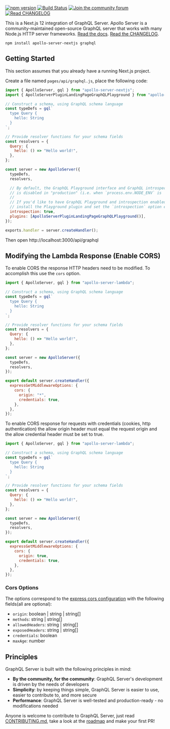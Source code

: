 [![npm version](https://badge.fury.io/js/apollo-server-lambda.svg)](https://badge.fury.io/js/apollo-server-lambda)
[![Build Status](https://circleci.com/gh/apollographql/apollo-server/tree/main.svg?style=svg)](https://circleci.com/gh/apollographql/apollo-server)
[![Join the community forum](https://img.shields.io/badge/join%20the%20community-forum-blueviolet)](https://community.apollographql.com)
[![Read CHANGELOG](https://img.shields.io/badge/read-changelog-blue)](https://github.com/apollographql/apollo-server/blob/HEAD/CHANGELOG.md)

This is a Next.js 12 integration of GraphQL Server. Apollo Server is a community-maintained open-source GraphQL server that works with many Node.js HTTP server frameworks. [Read the docs](https://www.apollographql.com/docs/apollo-server/v2). [Read the CHANGELOG](https://github.com/apollographql/apollo-server/blob/main/CHANGELOG.md).

```shell
npm install apollo-server-nextjs graphql
```

## Getting Started

This section assumes that you already have a running Next.js project.

Create a file named `pages/api/graphql.js`, place the following code:

```js
import { ApolloServer, gql } from "apollo-server-nextjs";
import { ApolloServerPluginLandingPageGraphQLPlayground } from "apollo-server-core";

// Construct a schema, using GraphQL schema language
const typeDefs = gql`
  type Query {
    hello: String
  }
`;

// Provide resolver functions for your schema fields
const resolvers = {
  Query: {
    hello: () => "Hello world!",
  },
};

const server = new ApolloServer({
  typeDefs,
  resolvers,

  // By default, the GraphQL Playground interface and GraphQL introspection
  // is disabled in "production" (i.e. when `process.env.NODE_ENV` is `production`).
  //
  // If you'd like to have GraphQL Playground and introspection enabled in production,
  // install the Playground plugin and set the `introspection` option explicitly to `true`.
  introspection: true,
  plugins: [ApolloServerPluginLandingPageGraphQLPlayground()],
});

exports.handler = server.createHandler();
```

Then open http://localhost:3000/api/graphql

<!-- Needs update for Nextjs
## Getting request info



Your ApolloServer's `context` function can read information about the current operation from both the original Lambda data structures and the Express request and response created by `@vendia/serverless-express`. These are provided to your `context` function as `event`, `context`, and `express` options.

The `event` object contains the API Gateway event (HTTP headers, HTTP method, body, path, ...). The `context` object (not to be confused with the `context` function itself!) contains the current Lambda Context (Function Name, Function Version, awsRequestId, time remaining, ...). `express` contains `req` and `res` fields with the Express request and response. The object returned from your `context` function is provided to all of your schema resolvers in the third `context` argument.

```js
const { ApolloServer, gql } = require("apollo-server-lambda");

// Construct a schema, using GraphQL schema language
const typeDefs = gql`
  type Query {
    hello: String
  }
`;

// Provide resolver functions for your schema fields
const resolvers = {
  Query: {
    hello: () => "Hello world!",
  },
};

const server = new ApolloServer({
  typeDefs,
  resolvers,
  context: ({ event, context, express }) => ({
    headers: event.headers,
    functionName: context.functionName,
    event,
    context,
    expressRequest: express.req,
  }),
});

exports.graphqlHandler = server.createHandler();
```
-->

## Modifying the Lambda Response (Enable CORS)

To enable CORS the response HTTP headers need to be modified. To accomplish this use the `cors` option.

```js
import { ApolloServer, gql } from "apollo-server-lambda";

// Construct a schema, using GraphQL schema language
const typeDefs = gql`
  type Query {
    hello: String
  }
`;

// Provide resolver functions for your schema fields
const resolvers = {
  Query: {
    hello: () => "Hello world!",
  },
};

const server = new ApolloServer({
  typeDefs,
  resolvers,
});

export default server.createHandler({
  expressGetMiddlewareOptions: {
    cors: {
      origin: "*",
      credentials: true,
    },
  },
});
```

To enable CORS response for requests with credentials (cookies, http authentication) the allow origin header must equal the request origin and the allow credential header must be set to true.

```js
import { ApolloServer, gql } from "apollo-server-lambda";

// Construct a schema, using GraphQL schema language
const typeDefs = gql`
  type Query {
    hello: String
  }
`;

// Provide resolver functions for your schema fields
const resolvers = {
  Query: {
    hello: () => "Hello world!",
  },
};

const server = new ApolloServer({
  typeDefs,
  resolvers,
});

export default server.createHandler({
  expressGetMiddlewareOptions: {
    cors: {
      origin: true,
      credentials: true,
    },
  },
});
```

### Cors Options

The options correspond to the [express cors configuration](https://github.com/expressjs/cors#configuration-options) with the following fields(all are optional):

- `origin`: boolean | string | string[]
- `methods`: string | string[]
- `allowedHeaders`: string | string[]
- `exposedHeaders`: string | string[]
- `credentials`: boolean
- `maxAge`: number

## Principles

GraphQL Server is built with the following principles in mind:

- **By the community, for the community**: GraphQL Server's development is driven by the needs of developers
- **Simplicity**: by keeping things simple, GraphQL Server is easier to use, easier to contribute to, and more secure
- **Performance**: GraphQL Server is well-tested and production-ready - no modifications needed

Anyone is welcome to contribute to GraphQL Server, just read [CONTRIBUTING.md](https://github.com/apollographql/apollo-server/blob/main/CONTRIBUTING.md), take a look at the [roadmap](https://github.com/apollographql/apollo-server/blob/main/ROADMAP.md) and make your first PR!
